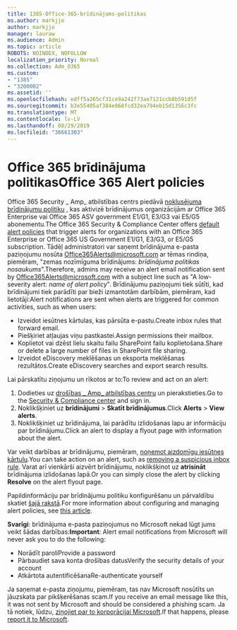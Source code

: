 ```yaml
---
title: 1385-Office-365-brīdinājums-politikas
ms.author: markjjo
author: markjjo
manager: lauraw
ms.audience: Admin
ms.topic: article
ROBOTS: NOINDEX, NOFOLLOW
localization_priority: Normal
ms.collection: Adm_O365
ms.custom:
- "1385"
- "3200002"
ms.assetid: ''
ms.openlocfilehash: edff5a265cf31ce9a242f73ae7121ccb8b591d5f
ms.sourcegitcommit: b3e55405af384e868fcd32ea794eb15d1356c3fc
ms.translationtype: MT
ms.contentlocale: lv-LV
ms.lasthandoff: 08/29/2019
ms.locfileid: "36661303"
---
```

# <a name="office-365-alert-policies"></a><span data-ttu-id="0343e-102">Office 365 brīdinājuma politikas</span><span class="sxs-lookup"><span data-stu-id="0343e-102">Office 365 Alert policies</span></span>

<span data-ttu-id="0343e-103">Office 365 Security _ Amp_ atbilstības centrs piedāvā [noklusējuma brīdinājumu politiku](https://docs.microsoft.com/office365/securitycompliance/alert-policies#default-alert-policies) , kas aktivizē brīdinājumus organizācijām ar Office 365 Enterprise vai Office 365 ASV government E1/G1, E3/G3 vai E5/G5 abonementu.</span><span class="sxs-lookup"><span data-stu-id="0343e-103">The Office 365 Security & Compliance Center offers [default alert policies](https://docs.microsoft.com/office365/securitycompliance/alert-policies#default-alert-policies) that trigger alerts for organizations with an Office 365 Enterprise or Office 365 US Government E1/G1, E3/G3, or E5/G5 subscription.</span></span> <span data-ttu-id="0343e-104">Tādēļ administratori var saņemt brīdinājuma e-pasta paziņojumu nosūta Office365Alerts@microsoft.com ar tēmas rindiņa, piemēram, "zemas nozīmīguma brīdinājums: *brīdinājuma politikas nosaukums*".</span><span class="sxs-lookup"><span data-stu-id="0343e-104">Therefore, admins may receive an alert email notification sent by Office365Alerts@microsoft.com with a subject line such as "A low-severity alert: *name of alert policy*".</span></span> <span data-ttu-id="0343e-105">Brīdinājumu paziņojumi tiek sūtīti, kad brīdinājumi tiek parādīti par bieži izmantotām darbībām, piemēram, kad lietotāji:</span><span class="sxs-lookup"><span data-stu-id="0343e-105">Alert notifications are sent when alerts are triggered for common activities, such as when users:</span></span>

- <span data-ttu-id="0343e-106">Izveidot iesūtnes kārtulas, kas pārsūta e-pastu.</span><span class="sxs-lookup"><span data-stu-id="0343e-106">Create inbox rules that forward email.</span></span>
- <span data-ttu-id="0343e-107">Piešķiriet atļaujas viņu pastkastei.</span><span class="sxs-lookup"><span data-stu-id="0343e-107">Assign permissions their mailbox.</span></span>
- <span data-ttu-id="0343e-108">Koplietot vai dzēst lielu skaitu failu SharePoint failu koplietošana.</span><span class="sxs-lookup"><span data-stu-id="0343e-108">Share or delete a large number of files in SharePoint file sharing.</span></span>
- <span data-ttu-id="0343e-109">Izveidot eDiscovery meklēšanas un eksporta meklēšanas rezultātos.</span><span class="sxs-lookup"><span data-stu-id="0343e-109">Create eDiscovery searches and export search results.</span></span>

<span data-ttu-id="0343e-110">Lai pārskatītu ziņojumu un rīkotos ar to:</span><span class="sxs-lookup"><span data-stu-id="0343e-110">To review and act on an alert:</span></span>

1. <span data-ttu-id="0343e-111">Dodieties uz [drošības _ Amp_ atbilstības centru](https://protection.office.com) un pierakstieties.</span><span class="sxs-lookup"><span data-stu-id="0343e-111">Go to the [Security & Compliance center](https://protection.office.com) and sign in.</span></span>
2. <span data-ttu-id="0343e-112">Noklikšķiniet uz **brīdinājumi** > **Skatīt brīdinājumus**.</span><span class="sxs-lookup"><span data-stu-id="0343e-112">Click **Alerts** > **View alerts**.</span></span>
3. <span data-ttu-id="0343e-113">Noklikšķiniet uz brīdinājuma, lai parādītu izlidošanas lapu ar informāciju par brīdinājumu.</span><span class="sxs-lookup"><span data-stu-id="0343e-113">Click an alert to display a flyout page with information about the alert.</span></span>

<span data-ttu-id="0343e-114">Var veikt darbības ar brīdinājumu, piemēram, [noņemot aizdomīgu iesūtnes kārtulu](https://docs.microsoft.com/office365/securitycompliance/responding-to-a-compromised-email-account).</span><span class="sxs-lookup"><span data-stu-id="0343e-114">You can take action on an alert, such as [removing a suspicious inbox rule](https://docs.microsoft.com/office365/securitycompliance/responding-to-a-compromised-email-account).</span></span> <span data-ttu-id="0343e-115">Varat arī vienkārši aizvērt brīdinājumu, noklikšķinot uz **atrisināt** brīdinājuma izlidošanas lapā.</span><span class="sxs-lookup"><span data-stu-id="0343e-115">Or you can simply close the alert by clicking **Resolve** on the alert flyout page.</span></span>

<span data-ttu-id="0343e-116">Papildinformāciju par brīdinājumu politiku konfigurēšanu un pārvaldību skatiet [šajā rakstā](https://docs.microsoft.com/office365/securitycompliance/alert-policies).</span><span class="sxs-lookup"><span data-stu-id="0343e-116">For more information about configuring and managing alert policies, see  [this article](https://docs.microsoft.com/office365/securitycompliance/alert-policies).</span></span>

<span data-ttu-id="0343e-117">**Svarīgi**: brīdinājuma e-pasta paziņojumus no Microsoft nekad lūgt jums veikt šādas darbības:</span><span class="sxs-lookup"><span data-stu-id="0343e-117">**Important**: Alert email notifications from Microsoft will never ask you to do the following:</span></span>

- <span data-ttu-id="0343e-118">Norādīt paroli</span><span class="sxs-lookup"><span data-stu-id="0343e-118">Provide a password</span></span>
- <span data-ttu-id="0343e-119">Pārbaudiet sava konta drošības datus</span><span class="sxs-lookup"><span data-stu-id="0343e-119">Verify the security details of your account</span></span>
- <span data-ttu-id="0343e-120">Atkārtota autentificēšana</span><span class="sxs-lookup"><span data-stu-id="0343e-120">Re-authenticate yourself</span></span>

<span data-ttu-id="0343e-121">Ja saņemat e-pasta ziņojumu, piemēram, tas nav Microsoft nosūtīts un jāuzskata par pikšķerēšanas scam.</span><span class="sxs-lookup"><span data-stu-id="0343e-121">If you receive an email message like this, it was not sent by Microsoft and should be considered a phishing scam.</span></span> <span data-ttu-id="0343e-122">Ja tā notiek, lūdzu, [ziņojiet par to korporācijai Microsoft](https://docs.microsoft.com/office365/SecurityCompliance/report-junk-email-and-phishing-scams-in-outlook-on-the-web-eop).</span><span class="sxs-lookup"><span data-stu-id="0343e-122">If that happens, please [report it to Microsoft](https://docs.microsoft.com/office365/SecurityCompliance/report-junk-email-and-phishing-scams-in-outlook-on-the-web-eop).</span></span>